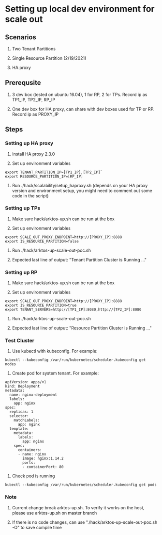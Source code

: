 # Setting up local dev environment for scale out

## Scenarios

1. Two Tenant Partitions

1. Single Resource Partition (2/19/2021)

1. HA proxy

## Prerequsite

1. 3 dev box (tested on ubuntu 16.04), 1 for RP, 2 for TPs. Record ip as TP1_IP, TP2_IP, RP_IP

1. One dev box for HA proxy, can share with dev boxes used for TP or RP. Record ip as PROXY_IP

## Steps

### Setting up HA proxy
1. Install HA proxy 2.3.0

1. Set up environment variables

```
export TENANT_PARTITION_IP=[TP1_IP],[TP2_IP]`
export RESOURCE_PARTITION_IP=[RP_IP]
```

1. Run ./hack/scalability/setup_haproxy.sh (depends on your HA proxy version and environment setup, you might need to comment out some code in the script)

### Setting up TPs
1. Make sure hack/arktos-up.sh can be run at the box

1. Set up environment variables

```
export SCALE_OUT_PROXY_ENDPOINT=http://[PROXY_IP]:8888
export IS_RESOURCE_PARTITION=false
```

1. Run ./hack/arktos-up-scale-out-poc.sh

1. Expected last line of output: "Tenant Partition Cluster is Running ..."

### Setting up RP
1. Make sure hack/arktos-up.sh can be run at the box

1. Set up environment variables

```
export SCALE_OUT_PROXY_ENDPOINT=http://[PROXY_IP]:8888
export IS_RESOURCE_PARTITION=true
export TENANT_SERVERS=http://[TP1_IP]:8080,http://[TP2_IP]:8080
```

1. Run ./hack/arktos-up-scale-out-poc.sh

1. Expected last line of output: "Resource Partition Cluster is Running ..."

### Test Cluster

1. Use kubectl with kubeconfig. For example:

```
kubectl --kubeconfig /var/run/kubernetes/scheduler.kubeconfig get nodes
```

1. Create pod for system tenant. For example:
```
apiVersion: apps/v1
kind: Deployment
metadata:
  name: nginx-deployment
  labels:
    app: nginx
spec:
  replicas: 1
  selector:
    matchLabels:
      app: nginx
  template:
    metadata:
      labels:
        app: nginx
    spec:
      containers:
      - name: nginx
        image: nginx:1.14.2
        ports:
        - containerPort: 80
```

1. Check pod is running

```
kubectl --kubeconfig /var/run/kubernetes/scheduler.kubeconfig get pods
```

### Note
1. Current change break arktos-up.sh. To verify it works on the host, please use arktos-up.sh on master branch

1. If there is no code changes, can use "./hack/arktos-up-scale-out-poc.sh -O" to save compile time
